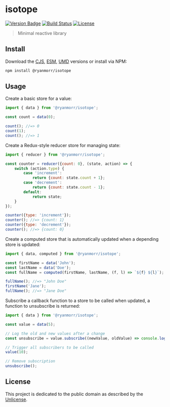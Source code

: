 # isotope

[![Version Badge][version-image]][project-url]
[![Build Status][build-image]][build-url]
[![License][license-image]][license-url]

> Minimal reactive library

## Install

Download the [CJS](https://github.com/ryanmorr/isotope/raw/master/dist/isotope.cjs.js), [ESM](https://github.com/ryanmorr/isotope/raw/master/dist/isotope.esm.js), [UMD](https://github.com/ryanmorr/isotope/raw/master/dist/isotope.umd.js) versions or install via NPM:

``` sh
npm install @ryanmorr/isotope
```

## Usage

Create a basic store for a value:

``` javascript
import { data } from '@ryanmorr/isotope';

const count = data(0);

count(); //=> 0
count(1);
count(); //=> 1
```

Create a Redux-style reducer store for managing state:

``` javascript
import { reducer } from '@ryanmorr/isotope';

const counter = reducer({count: 0}, (state, action) => {
    switch (action.type) {
        case 'increment':
            return {count: state.count + 1};
        case 'decrement':
            return {count: state.count - 1};
        default:
            return state;
    }
});

counter({type: 'increment'});
counter(); //=> {count: 1}
counter({type: 'decrement'});
counter(); //=> {count: 0}
```

Create a computed store that is automatically updated when a depending store is updated:

``` javascript
import { data, computed } from '@ryanmorr/isotope';

const firstName = data('John');
const lastName = data('Doe');
const fullName = computed(firstName, lastName, (f, l) => `${f} ${l}`);

fullName(); //=> "John Doe"
firstName('Jane');
fullName(); //=> "Jane Doe"
```

Subscribe a callback function to a store to be called when updated, a function to unsubscribe is returned:

``` javascript
import { data } from '@ryanmorr/isotope';

const value = data(5);

// Log the old and new values after a change
const unsubscribe = value.subscribe((newValue, oldValue) => console.log(newValue, oldValue));

// Trigger all subscribers to be called
value(10);

// Remove subscription
unsubscribe();
```

## License

This project is dedicated to the public domain as described by the [Unlicense](http://unlicense.org/).

[project-url]: https://github.com/ryanmorr/isotope
[version-image]: https://badge.fury.io/gh/ryanmorr%2Fisotope.svg
[build-url]: https://travis-ci.org/ryanmorr/isotope
[build-image]: https://travis-ci.org/ryanmorr/isotope.svg
[license-image]: https://img.shields.io/badge/license-Unlicense-blue.svg
[license-url]: UNLICENSE